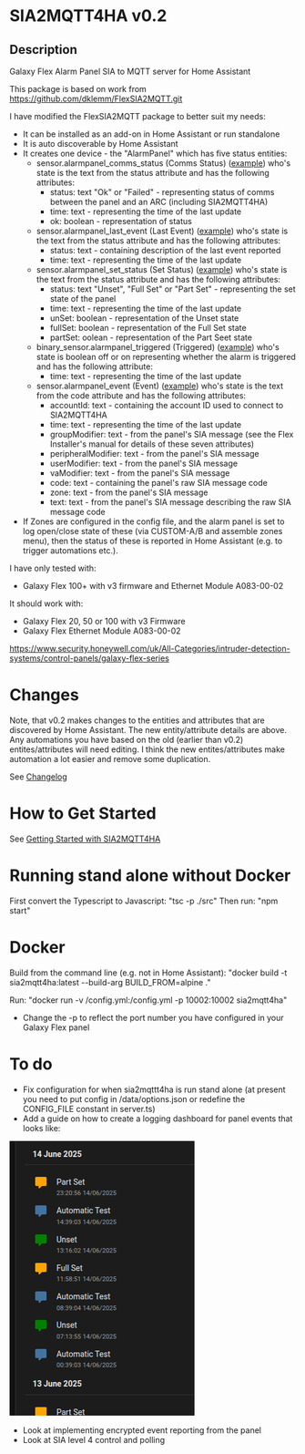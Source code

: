 # SIA2MQTT4HA v0.2

## Description

Galaxy Flex Alarm Panel SIA to MQTT server for Home Assistant

This package is based on work from https://github.com/dklemm/FlexSIA2MQTT.git

I have modified the FlexSIA2MQTT package to better suit my needs:
* It can be installed as an add-on in Home Assistant or run standalone
* It is auto discoverable by Home Assistant
* It creates one device - the "AlarmPanel" which has five status entities:
  * sensor.alarmpanel_comms_status (Comms Status) ([example](./EntityExamples.md#comms-status-entity)) who's state is the text from the status attribute and has the following attributes:
    * status: text "Ok" or "Failed" - representing status of comms between the panel and an ARC (including SIA2MQTT4HA)
    * time: text - representing the time of the last update
    * ok: boolean - representation of status
  * sensor.alarmpanel_last_event (Last Event) ([example](./EntityExamples.md#last-event-entity)) who's state is the text from the status attribute and has the following attributes:
    * status: text - containing description of the last event reported
    * time: text - representing the time of the last update
  * sensor.alarmpanel_set_status (Set Status) ([example](./EntityExamples.md#set-status-entity)) who's state is the text from the status attribute and has the following attributes:
    * status: text "Unset", "Full Set" or "Part Set" - representing the set state of the panel
    * time: text - representing the time of the last update
    * unSet: boolean - representation of the Unset state
    * fullSet: boolean - representation of the Full Set state
    * partSet: oolean - representation of the Part Seet state
  * binary_sensor.alarmpanel_triggered (Triggered) ([example](./EntityExamples.md#triggered-entity)) who's state is boolean off or on representing whether the alarm is triggered and has the following attribute:
    * time: text - representing the time of the last update
  * sensor.alarmpanel_event (Event) ([example](./EntityExamples.md#event-entity)) who's state is the text from the code attribute and has the following attributes:
    * accountId: text - containing the account ID used to connect to SIA2MQTT4HA
    * time: text - representing the time of the last update
    * groupModifier: text - from the panel's SIA message (see the Flex Installer's manual for details of these seven attributes)
    * peripheralModifier: text - from the panel's SIA message
    * userModifier: text - from the panel's SIA message
    * vaModifier: text - from the panel's SIA message
    * code: text - containing the panel's raw SIA message code
    * zone: text - from the panel's SIA message
    * text: text - from the panel's SIA message describing the raw SIA message code
* If Zones are configured in the config file, and the alarm panel is set to log open/close state of these (via CUSTOM-A/B and assemble zones menu), then the status of these is reported in Home Assistant (e.g. to trigger automations etc.).

I have only tested with:
* Galaxy Flex 100+ with v3 firmware and Ethernet Module A083-00-02

It should work with:
* Galaxy Flex 20, 50 or 100 with v3 Firmware
* Galaxy Flex Ethernet Module A083-00-02

https://www.security.honeywell.com/uk/All-Categories/intruder-detection-systems/control-panels/galaxy-flex-series

# Changes
Note, that v0.2 makes changes to the entities and attributes that are discovered by Home Assistant. The new entity/attribute details are above.
Any automations you have based on the old (earlier than v0.2) entites/attributes will need editing. I think the new entites/attributes make automation
a lot easier and remove some duplication.

See [Changelog](./CHANGELOG.md)

# How to Get Started

See [Getting Started with SIA2MQTT4HA](./GettingStarted.md)

# Running stand alone without Docker

First convert the Typescript to Javascript: "tsc -p ./src"
Then run: "npm start"

# Docker

Build from the command line (e.g. not in Home Assistant): "docker build -t sia2mqtt4ha:latest --build-arg BUILD_FROM=alpine ."

Run: "docker run -v /config.yml:/config.yml -p 10002:10002 sia2mqtt4ha"

* Change the -p to reflect the port number you have configured in your Galaxy Flex panel

# To do

* Fix configuration for when sia2mqttt4ha is run stand alone (at present you need to put config in /data/options.json or redefine the CONFIG_FILE constant in server.ts)
* Add a guide on how to create a logging dashboard for panel events that looks like:

![Alarm Log Screenshot](AlarmLog.png)

* Look at implementing encrypted event reporting from the panel
* Look at SIA level 4 control and polling
